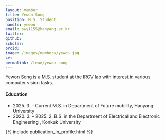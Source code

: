 ```yaml
---
layout: member
title: Yewon Song
position: M.S. Student
handle: yewon
email: swy1155@hanyang.ac.kr
twitter: 
github: 
scholar: 
orcid: 
image: /images/members/yewon.jpg
cv: 
permalink: /team/yewon-song
---
```


Yewon Song is a M.S. student at the IRCV lab with interest in various computer vision tasks.


#### Education

<ul class="chronological">
  <li><span>2025. 3. – Current</span> M.S. in Department of Future mobility, Hanyang University</li>
  <li><span>2020. 3. – 2025. 2.</span> B.S. in the Department of Electrical and Electronic Engineering
, Konkuk University</li>
  
</ul>

{% include publication_in_profile.html %}
